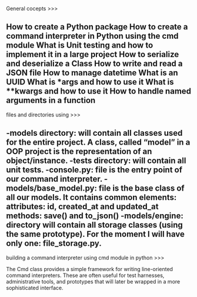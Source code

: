 General cocepts >>>

How to create a Python package
How to create a command interpreter in Python using the cmd module
What is Unit testing and how to implement it in a large project
How to serialize and deserialize a Class
How to write and read a JSON file
How to manage datetime
What is an UUID
What is *args and how to use it
What is **kwargs and how to use it
How to handle named arguments in a function
--------------------------------------------------------
files and directories using >>>

-models directory: will contain all classes used for the entire project. A class, called “model” in a OOP project is the representation of an object/instance.
-tests directory: will contain all unit tests.
-console.py: file is the entry point of our command interpreter.
-models/base_model.py: file is the base class of all our models. It contains common elements:
attributes: id, created_at and updated_at
methods: save() and to_json()
-models/engine: directory will contain all storage classes (using the same prototype). For the moment I will have only one: file_storage.py.
-----------------------------------------------------------
building a command interpreter using cmd module in python >>>


The Cmd class provides a simple framework for writing line-oriented command interpreters. These are often useful for test harnesses, administrative tools, and prototypes that will later be wrapped in a more sophisticated interface.